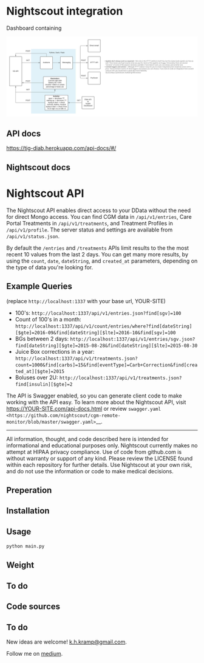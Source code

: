 # Nightscout integration

Dashboard containing 

![alt text](https://github.com/KelvinKramp/NS-integration/blob/master/NS%20integration.jpeg)

## API docs

https://tig-diab.herokuapp.com/api-docs/#/

## Nightscout docs
Nightscout API
==============

The Nightscout API enables direct access to your DData without the need for direct Mongo access. You can find CGM data in ``/api/v1/entries``, Care Portal Treatments in ``/api/v1/treatments``, and Treatment Profiles in ``/api/v1/profile``. The server status and settings are available from ``/api/v1/status.json``.

By default the ``/entries`` and ``/treatments`` APIs limit results to the the most recent 10 values from the last 2 days. You can get many more results, by using the ``count``, ``date``, ``dateString``, and ``created_at`` parameters, depending on the type of data you're looking for.

Example Queries
---------------

(replace ``http://localhost:1337`` with your base url, YOUR-SITE)

-  100's: ``http://localhost:1337/api/v1/entries.json?find[sgv]=100``
-  Count of 100's in a month: ``http://localhost:1337/api/v1/count/entries/where?find[dateString][$gte]=2016-09&find[dateString][$lte]=2016-10&find[sgv]=100``
-  BGs between 2 days: ``http://localhost:1337/api/v1/entries/sgv.json?find[dateString][$gte]=2015-08-28&find[dateString][$lte]=2015-08-30`` 
-  Juice Box corrections in a year: ``http://localhost:1337/api/v1/treatments.json?count=1000&find[carbs]=15&find[eventType]=Carb+Correction&find[created_at][$gte]=2015``
-  Boluses over 2U: ``http://localhost:1337/api/v1/treatments.json?find[insulin][$gte]=2``

The API is Swagger enabled, so you can generate client code to make working with the API easy. To learn more about the Nightscout API, visit
https://YOUR-SITE.com/api-docs.html or review `swagger.yaml <https://github.com/nightscout/cgm-remote-monitor/blob/master/swagger.yaml>`__.

----------

All information, thought, and code described here is intended for informational and educational purposes only. Nightscout currently makes no attempt at HIPAA privacy compliance. Use of code from github.com is without warranty or support of any kind. Please review the LICENSE found within each repository for further details. Use Nightscout at your own risk, and do not use the information or code to make medical decisions.


## Preperation


## Installation


## Usage

```python
python main.py
```

## Weight


## To do
 

## Code sources


## To do
New ideas are welcome! [k.h.kramp@gmail.com](https://mailto:k.h.kramp@gmail.com).

Follow me on [medium](https://k-h-kramp.medium.com/).